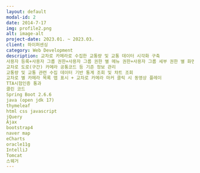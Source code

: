 ```yaml
---
layout: default
modal-id: 2
date: 2014-7-17
img: profile2.png
alt: image-alt
project-date: 2023.01. ~ 2023.03.
client: 하이퍼센싱
category: Web Development
description: 교차로 카메라로 수집한 교통량 및 교통 데이터 시각화 구축
사용자 등록+사용자 그룹 권한+사용자 그룹 권한 별 메뉴 권한+사용자 그룹 세부 권한 별 화면 CRUD 제어
교차로 도로(구간) 카메라 공통코드 등 기준 정보 관리
교통량 및 교통 관련 수집 데이터 기반 통계 조회 및 챠트 조회
교차로 별 카메라 목록 맵 표시 + 교차로 카메라 마커 클릭 시 동영상 플레이
TTA시험인증 통과
클린 코드
Spring Boot 2.6.6
java (open jdk 17)
thymeleaf
html css javascript
jQuery
Ajax
bootstrap4
naver map
eCharts
oracle11g
IntelliJ
Tomcat
스웨거
---
```

